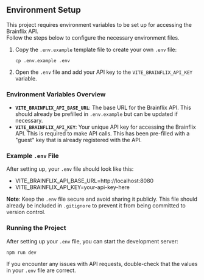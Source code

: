 ## Environment Setup

This project requires environment variables to be set up for accessing the Brainflix API.  
Follow the steps below to configure the necessary environment files.

1. Copy the `.env.example` template file to create your own `.env` file:

   `cp .env.example .env`

2. Open the `.env` file and add your API key to the `VITE_BRAINFLIX_API_KEY` variable.

### Environment Variables Overview

- **`VITE_BRAINFLIX_API_BASE_URL`**: The base URL for the Brainflix API. This should already be prefilled in `.env.example` but can be updated if necessary.
- **`VITE_BRAINFLIX_API_KEY`**: Your unique API key for accessing the Brainflix API. This is required to make API calls. This has been pre-filled with a "guest" key that is already registered with the API.

### Example `.env` File

After setting up, your `.env` file should look like this:

- VITE_BRAINFLIX_API_BASE_URL=http://localhost:8080
- VITE_BRAINFLIX_API_KEY=your-api-key-here

**Note**: Keep the `.env` file secure and avoid sharing it publicly. This file should already be included in `.gitignore` to prevent it from being committed to version control.

### Running the Project

After setting up your `.env` file, you can start the development server:

`npm run dev`

If you encounter any issues with API requests, double-check that the values in your `.env` file are correct.
